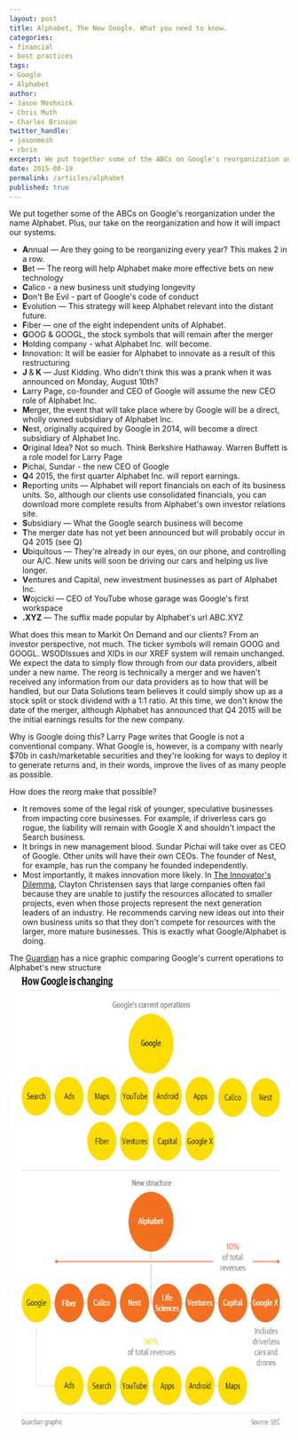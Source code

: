```yaml
---
layout: post
title: Alphabet, The New Google. What you need to know.
categories: 
- financial
- best practices
tags: 
- Google
- Alphabet
author: 
- Jason Meshnick
- Chris Muth
- Charles Brinson
twitter_handle: 
- jasonmesh
- cbrin
excerpt: We put together some of the ABCs on Google's reorganization under the name Alphabet. Plus, our take on the reorganization and how it will impact our systems.
date: 2015-08-19
permalink: /articles/alphabet
published: true
---
```


We put together some of the ABCs on Google's reorganization under the name Alphabet. Plus, our take on the reorganization and how it will impact our systems.

* <strong>A</strong>nnual &mdash; Are they going to be reorganizing every year? This makes 2 in a row.
* <strong>B</strong>et &mdash; The reorg will help Alphabet make more effective bets on new technology
* <strong>C</strong>alico - a new business unit studying longevity
* <strong>D</strong>on't Be Evil - part of Google's code of conduct
* <strong>E</strong>volution &mdash; This strategy will keep Alphabet relevant into the distant future.
* <strong>F</strong>iber &mdash; one of the eight independent units of Alphabet.
* <strong>G</strong>OOG &amp; GOOGL, the stock symbols that will remain after the merger
* <strong>H</strong>olding company - what Alphabet Inc. will become.
* <strong>I</strong>nnovation: It will be easier for Alphabet to innovate as a result of this restructuring
* <strong>J </strong>&amp;<strong> K</strong> &mdash; Just Kidding. Who didn't think this was a prank when it was announced on Monday, August 10th?
* <strong>L</strong>arry Page, co-founder and CEO of Google will assume the new CEO role of Alphabet Inc.
* <strong>M</strong>erger, the event that will take place where by Google will be a direct, wholly owned subsidiary of Alphabet Inc.
* <strong>N</strong>est, originally acquired by Google in 2014, will become a direct subsidiary of Alphabet Inc.
* <strong>O</strong>riginal Idea? Not so much. Think Berkshire Hathaway. Warren Buffett is a role model for Larry Page
* <strong>P</strong>ichai, Sundar - the new CEO of Google
* <strong>Q</strong>4 2015, the first quarter Alphabet Inc. will report earnings.
* <strong>R</strong>eporting units &mdash; Alphabet will report financials on each of its business units. So, although our clients use consolidated financials, you can download more complete results from Alphabet's own investor relations site.
* <strong>S</strong>ubsidiary &mdash; What the Google search business will become
* <strong>T</strong>he merger date has not yet been announced but will probably occur in Q4 2015 (see Q)
* <strong>U</strong>biquitous &mdash; They're already in our eyes, on our phone, and controlling our A/C. New units will soon be driving our cars and helping us live longer.
* <strong>V</strong>entures and Capital, new investment businesses as part of Alphabet Inc.
* <strong>W</strong>ojcicki &mdash; CEO of YouTube whose garage was Google's first workspace
* <strong>.XYZ</strong> &mdash; The suffix made popular by Alphabet's url ABC.XYZ

What does this mean to Markit On Demand and our clients? From an investor perspective, not much. The ticker symbols will remain GOOG and GOOGL. WSODIssues and XIDs in our XREF system will remain unchanged. We expect the data to simply flow through from our data providers, albeit under a new name. The reorg is technically a merger and we haven't received any information from our data providers as to how that will be handled, but our Data Solutions team believes it could simply show up as a stock split or stock dividend with a 1:1 ratio. At this time, we don't know the date of the merger, although Alphabet has announced that Q4 2015 will be the initial earnings results for the new company.

Why is Google doing this? Larry Page writes that Google is not a conventional company. What Google is, however, is a company with nearly $70b in cash/marketable securities and they're looking for ways to deploy it to generate returns and, in their words, improve the lives of as many people as possible.

How does the reorg make that possible?

* It removes some of the legal risk of younger, speculative businesses from impacting core businesses. For example, if driverless cars go rogue, the liability will remain with Google X and shouldn't impact the Search business.
* It brings in new management blood. Sundar Pichai will take over as CEO of Google. Other units will have their own CEOs. The founder of Nest, for example, has run the company he founded independently.
* Most importantly, it makes innovation more likely. In <a href="http://www.amazon.com/The-Innovators-Dilemma-Revolutionary-Business/dp/0062060244">The Innovator's Dilemma</a>, Clayton Christensen says that large companies often fail because they are unable to justify the resources allocated to smaller projects, even when those projects represent the next generation leaders of an industry. He recommends carving new ideas out into their own business units so that they don't compete for resources with the larger, more mature businesses. This is exactly what Google/Alphabet is doing.

The <a href="http://www.theguardian.com/technology/2015/aug/11/google-alphabet-why-change-restructuring-what-it-means">Guardian</a> has a nice graphic comparing Google's current operations to Alphabet's new structure
<br />
<a href="/images/articles/alphabet_guardian.png"><img class="alignnone size-full wp-image-524" alt="Alphabet Organization Structure" src="/images/articles/alphabet_guardian.png" width="670" height="830" /></a>